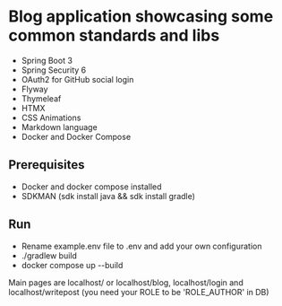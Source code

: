 # Blog application showcasing some common standards and libs

* Spring Boot 3
* Spring Security 6
* OAuth2 for GitHub social login
* Flyway
* Thymeleaf
* HTMX
* CSS Animations
* Markdown language
* Docker and Docker Compose

## Prerequisites
- Docker and docker compose installed
- SDKMAN (sdk install java && sdk install gradle)

## Run
- Rename example.env file to .env and add your own configuration
- ./gradlew build 
- docker compose up --build

Main pages are localhost/ or localhost/blog,  localhost/login and localhost/writepost (you need your ROLE to be 'ROLE_AUTHOR' in DB)